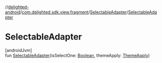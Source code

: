 //[delighted-android](../../../index.md)/[com.delighted.sdk.view.fragment](../index.md)/[SelectableAdapter](index.md)/[SelectableAdapter](-selectable-adapter.md)

# SelectableAdapter

[androidJvm]\
fun [SelectableAdapter](-selectable-adapter.md)(isSelectOne: [Boolean](https://kotlinlang.org/api/latest/jvm/stdlib/kotlin/-boolean/index.html), themeApply: [ThemeApply](../../com.delighted.sdk.view.theme/-theme-apply/index.md))
